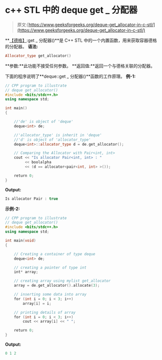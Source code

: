 # c++ STL 中的 deque get _ 分配器

> 原文:[https://www.geeksforgeeks.org/deque-get_allocator-in-c-stl/](https://www.geeksforgeeks.org/deque-get_allocator-in-c-stl/)

**[【德格】](https://www.geeksforgeeks.org/deque-cpp-stl/):get _ 分配器()**是 C++ STL 中的一个内置函数，用来获取容器德格的分配器。
**语法:**

```cpp
Allocator_type get_allocator()

```

**参数:**此功能不接受任何参数。
**返回值:**返回一个与德格关联的分配器。

下面的程序说明了**deque::get _ 分配器()**函数的工作原理。
**例-1:**

```cpp
// CPP program to illustrate
// deque get_allocator()
#include <bits/stdc++.h>
using namespace std;

int main()
{

    //'de' is object of 'deque'
    deque<int> de;

    //'allocator_type' is inherit in 'deque'
    //'d' is object of 'allocator_type'
    deque<int>::allocator_type d = de.get_allocator();

    // Comparing the Allocator with Pair<int, int>
    cout << "Is allocator Pair<int, int> : "
         << boolalpha
         << (d == allocator<pair<int, int> >());

    return 0;
}
```

**Output:**

```cpp
Is allocator Pair : true 
```

**示例-2:**

```cpp
// CPP program to illustrate
// deque get_allocator()
#include <bits/stdc++.h>
using namespace std;

int main(void)
{

    // Creating a container of type deque
    deque<int> de;

    // creating a pointer of type int
    int* array;

    // creating array using mylist get_allocator
    array = de.get_allocator().allocate(3);

    // inserting some data into array
    for (int i = 0; i < 3; i++)
        array[i] = i;

    // printing details of array
    for (int i = 0; i < 3; i++)
        cout << array[i] << " ";

    return 0;
}
```

**Output:**

```cpp
0 1 2

```
